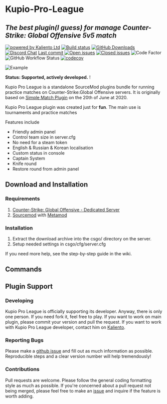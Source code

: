 # Kupio-Pro-League
## _The best plugin(I guess) for manage Counter-Strike: Global Offensive 5v5 match_

[![powered by Kaliento Ltd](https://kaliento.ru/uploads/power.svg)](https://kaliento.ru) [![Build status](http://ci.splewis.net/job/get5/badge/icon)](http://ci.splewis.net/job/get5/)
[![GitHub Downloads](https://img.shields.io/github/downloads/splewis/get5/total.svg?style=flat-square&label=Downloads)](https://github.com/splewis/get5/releases/latest)
[![Discord Chat](https://img.shields.io/discord/926309849673895966.svg)](https://discord.gg/zmqEa4keCk) [Last commit](https://img.shields.io/github/last-commit/Kup1o/Kupio-Pro-League) [![Open issues](https://img.shields.io/github/issues/Kup1o/Kupio-Pro-League)](https://github.com/Kup1o/Kupio-Pro-League/issues) [![Closed issues](https://img.shields.io/github/issues-closed/Kup1o/Kupio-Pro-League)](https://github.com/Kup1o/Kupio-Pro-League/issues?q=is%3Aissue+is%3Aclosed) ![Code Factor](https://www.codefactor.io/repository/github/Kup1o/Kupio-Pro-League/badge) ![GitHub Workflow Status](https://img.shields.io/github/workflow/status/Kup1o/Kupio-Pro-League/Package%20Extension) [![codecov](https://codecov.io/gh/Kup1o/Kupio-Pro-League/branch/master/graph/badge.svg)](https://codecov.io/gh/Kup1o/Kupio-Pro-League)

![Example](https://raw.githubusercontent.com/Kup1o/Kupio-Pro-League/master/images/example.gif)

**Status: Supported, actively developed.** !

Kupio Pro League is a standalone SourceMod plugins bundle for running practice matches on Counter-Strike:Global Offensive servers. It is originally based on [Simple Match Plugin](https://forums.alliedmods.net/showthread.php?s=fdf09df7b7dcec7d312688cbd7a5c24e) on the 20th of June at 2020.

Kupio Pro League plugin was created just for __fun__. The main use is tournaments and practice matches

Features include
- Friendly admin panel
- Control team size in server.cfg
- No need for a steam token
- English & Russian & Korean localisation
- Custom status in console
- Captain System
- Knife round
- Restore round from admin panel


## Download and Installation
### Requirements
1. [Counter-Strike: Global Offensive - Dedicated Server](https://developer.valvesoftware.com/wiki/Counter-Strike:_Global_Offensive_Dedicated_Servers)
2. [Sourcemod](https://www.sourcemod.net/downloads.php?branch=stable) with [Metamod](https:/www.metamodsource.net/downloads.php?branch=stable)
### Installation
1. Extract the download archive into the csgo/ directory on the server. 
2. Setup needed settings in csgo/cfg/server.cfg

If you need more help, see the step-by-step guide in the wiki.

## Commands

## Plugin Support
### Developing
Kupio Pro League is officially supporting its developer. Anyway, there is only one person. If you need fork it, feel free to play. If you want to work on main plugin, please commit your version and pull the request. If you want to work with Kupio Pro League developer, contact him on [Kaliento](https://kaliento.ru).

### Reporting Bugs
Please make a [github issue](https://github.com/Kup1o/Kupio-Pro-League/issues) and fill out as much information as possible. Reproducible steps and a clear version number will help tremendously!

### Contributions
Pull requests are welcome. Please follow the general coding formatting style as much as possible. If you're concerned about a pull request not being merged, please feel free to make an [issue](https://github.com/Kup1o/Kupio-Pro-League/issues) and inquire if the feature is worth adding.